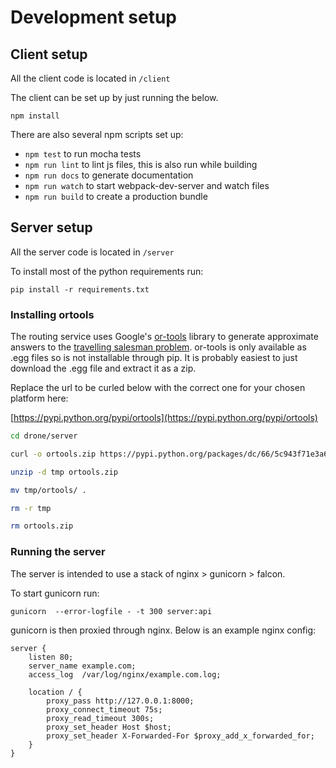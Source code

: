 

# Development setup

## Client setup

All the client code is located in `/client`

The client can be set up by just running the below.

```
npm install
```

There are also several npm scripts set up:

- `npm test` to run mocha tests
- `npm run lint` to lint js files, this is also run while building
- `npm run docs` to generate documentation
- `npm run watch` to start webpack-dev-server and watch files
- `npm run build` to create a production bundle


## Server setup

All the server code is located in `/server`

To install most of the python requirements run:

```
pip install -r requirements.txt
```

### Installing ortools

The routing service uses Google's [or-tools](https://github.com/google/or-tools) library to generate approximate answers to the [travelling salesman problem](https://en.wikipedia.org/wiki/Travelling_salesman_problem). or-tools is only available as .egg files so is not installable through pip. It is probably easiest to just download the .egg file and extract it as a zip.

Replace the url to be curled below with the correct one for your chosen platform here:

[https://pypi.python.org/pypi/ortools](https://pypi.python.org/pypi/ortools)

```bash
cd drone/server

curl -o ortools.zip https://pypi.python.org/packages/dc/66/5c943f71e3a69bac976f0b194a87cc20f369307458bafa025b9c67f66934/ortools-3.3629-py2.7-linux-x86_64.egg#md5=5a4c7fc2f2f0c8f3f3f58611bf59a9cf

unzip -d tmp ortools.zip

mv tmp/ortools/ .

rm -r tmp

rm ortools.zip
```

### Running the server

The server is intended to use a stack of nginx > gunicorn > falcon.

To start gunicorn run:

```
gunicorn  --error-logfile - -t 300 server:api
```

gunicorn is then proxied through nginx. Below is an example nginx config:

```
server {
    listen 80;
    server_name example.com;
    access_log  /var/log/nginx/example.com.log;

    location / {
        proxy_pass http://127.0.0.1:8000;
        proxy_connect_timeout 75s;
        proxy_read_timeout 300s;
        proxy_set_header Host $host;
        proxy_set_header X-Forwarded-For $proxy_add_x_forwarded_for;
    }
}

``` 